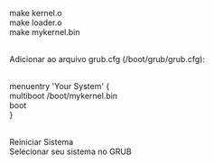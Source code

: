 make kernel.o<br />
make loader.o<br />
make mykernel.bin<br /><br />

Adicionar ao arquivo grub.cfg (/boot/grub/grub.cfg):<br /><br />

menuentry 'Your System' {<br />
        multiboot /boot/mykernel.bin<br />
        boot<br />
}<br /><br />

Reiniciar Sistema<br />
Selecionar seu sistema no GRUB